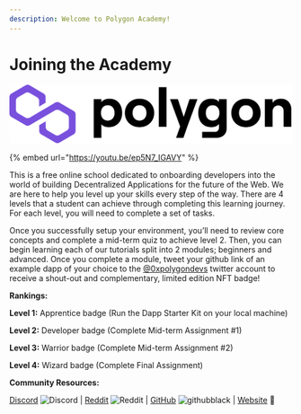 ```yaml
---
description: Welcome to Polygon Academy!
---
```


# Joining the Academy

![](.gitbook/assets/polygon-logo.png)

{% embed url="https://youtu.be/ep5N7_IGAVY" %}

This is a free online school dedicated to onboarding developers into the world of building Decentralized Applications for the future of the Web. We are here to help you level up your skills every step of the way. There are 4 levels that a student can achieve through completing this learning journey. For each level, you will need to complete a set of tasks.

Once you successfully setup your environment, you’ll need to review core concepts and complete a mid-term quiz to achieve level 2. Then, you can begin learning each of our tutorials split into 2 modules; beginners and advanced. Once you complete a module, tweet your github link of an example dapp of your choice to the [@0xpolygondevs](https://twitter.com/0xPolygonDevs) twitter account to receive a shout-out and complementary, limited edition NFT badge!

**Rankings:**

**Level 1:** Apprentice badge (Run the Dapp Starter Kit on your local machine)

**Level 2:** Developer badge (Complete Mid-term Assignment #1)

**Level 3:** Warrior badge (Complete Mid-term Assignment #2)

**Level 4:** Wizard badge (Complete Final Assignment)

**Community Resources:**

[Discord](https://discord.com/invite/XvpHAxZ)  ![Discord](https://emoji.gg/assets/emoji/5244-discord.png) | [Reddit](https://www.reddit.com/r/0xPolygon/) ![Reddit](https://emoji.gg/assets/emoji/9100-reddit.png) | [GitHub](https://github.com/maticnetwork/) ![githubblack](https://emoji.gg/assets/emoji/6705-githubblack.png) | [Website](https://polygon.technology) 🔗






